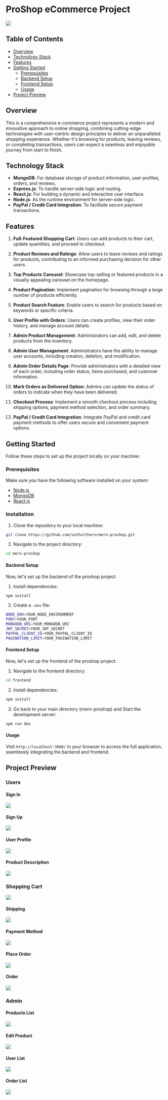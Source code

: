 # ProShop eCommerce Project

![](/assets/home.png)

## Table of Contents

- [Overview](#overview)
- [Technology Stack](#technology-stack)
- [Features](#features)
- [Getting Started](#getting-started)
  - [Prerequisites](#prerequisites)
  - [Backend Setup](#backend-setup)
  - [Frontend Setup](#frontend-setup)
  - [Usage](#usage)
- [Project Preview](#project-preview)

## Overview

This is a comprehensive e-commerce project represents a modern and innovative approach to online shopping, combining cutting-edge technologies with user-centric design principles to deliver an unparalleled shopping experience. Whether it's browsing for products, leaving reviews, or completing transactions, users can expect a seamless and enjoyable journey from start to finish.

## Technology Stack

- **MongoDB**: For database storage of product information, user profiles, orders, and reviews.
- **Express.js**: To handle server-side logic and routing.
- **React.js**: For building a dynamic and interactive user interface.
- **Node.js**: As the runtime environment for server-side logic.
- **PayPal / Credit Card Integration**: To facilitate secure payment transactions.

## Features

1. **Full-Featured Shopping Cart**: Users can add products to their cart, update quantities, and proceed to checkout.
2. **Product Reviews and Ratings**: Allow users to leave reviews and ratings for products, contributing to an informed purchasing decision for other users.
3. **Top Products Carousel**: Showcase top-selling or featured products in a visually appealing carousel on the homepage.
4. **Product Pagination**: Implement pagination for browsing through a large number of products efficiently.
5. **Product Search Feature**: Enable users to search for products based on keywords or specific criteria.
6. **User Profile with Orders**: Users can create profiles, view their order history, and manage account details.
7. **Admin Product Management**: Administrators can add, edit, and delete products from the inventory.
8. **Admin User Management**: Administrators have the ability to manage user accounts, including creation, deletion, and modification.
9. **Admin Order Details Page**: Provide administrators with a detailed view of each order, including order status, items purchased, and customer information.
10. **Mark Orders as Delivered Option**: Admins can update the status of orders to indicate when they have been delivered.

11. **Checkout Process**: Implement a smooth checkout process including shipping options, payment method selection, and order summary.

12. **PayPal / Credit Card Integration**: Integrate PayPal and credit card payment methods to offer users secure and convenient payment options.

## Getting Started

Follow these steps to set up the project locally on your machine:

### Prerequisites

Make sure you have the following software installed on your system:

- [Node.js](https://nodejs.org/)
- [MongoDB](https://www.mongodb.com/)
- [React.js](https://react.dev/)

### Installation

1. Clone the repository to your local machine:

```bash
git clone https://github.com/sothulthorn/mern-proshop.git
```

2. Navigate to the project directory:

```bash
cd mern-proshop
```

#### Backend Setup

Now, let's set up the backend of the proshop project.

1. Install dependencies:

```bash
npm install
```

2. Create a `.env` file:

```bash
NODE_ENV=YOUR_NODE_ENVIRONMENT
PORT=YOUR_PORT
MONGODB_URI=YOUR_MONGODB_URI
JWT_SECRET=YOUR_JWT_SECRET
PAYPAL_CLIENT_ID=YOUR_PAYPAL_CLIENT_ID
PAGINATION_LIMIT=YOUR_PAGINATION_LIMIT
```

#### Frontend Setup

Now, let's set up the frontend of the proshop project.

1. Navigate to the frontend directory:

```bash
cd frontend
```

2. Install dependencies:

```bash
npm install
```

3. Go back to your main directory (mern-proshop) and Start the development server:

```bash
npm run dev
```

#### Usage

Visit `http://localhost:3000/` in your browser to access the full application, seamlessly integrating the backend and frontend.

## Project Preview

### Users

#### Sign In

![](/assets/sign-in.png)

#### Sign Up

![](/assets/sign-up.png)

#### User Profile

![](/assets/user-profile.png)

#### Product Description

![](/assets/product-description.png)

### Shopping Cart

![](/assets/shopping-cart.png)

#### Shipping

![](/assets/shipping.png)

#### Payment Method

![](/assets/payment-method.png)

#### Place Order

![](/assets/place-order.png)

#### Order

![](/assets/order.png)

### Admin

#### Products List

![](/assets/admin-productlist.png)

#### Edit Product

![](/assets/admin-edit-product.png)

#### User List

![](/assets/admin-userlist.png)

#### Order List

![](/assets/admin-orderlist.png)

